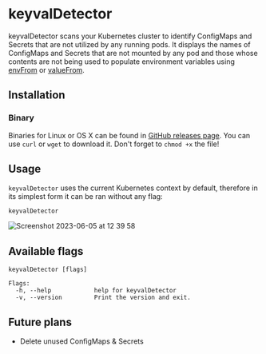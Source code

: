 

# keyvalDetector

keyvalDetector scans your Kubernetes cluster to identify ConfigMaps and Secrets that are not utilized by any running pods. It displays the names of ConfigMaps and Secrets that are not mounted by any pod and those whose contents are not being used to populate environment variables using [envFrom](https://kubernetes.io/docs/tasks/configure-pod-container/configure-pod-configmap/#configure-all-key-value-pairs-in-a-configmap-as-container-environment-variables) or [valueFrom](https://kubernetes.io/docs/tasks/configure-pod-container/configure-pod-configmap/#use-configmap-defined-environment-variables-in-pod-commands).

## Installation

### Binary
Binaries for Linux or OS X can be found in [GitHub releases page](https://github.com/DalianisDim/keyvalDetector/releases). You can use `curl` or `wget` to download it. Don't forget to `chmod +x` the file!


## Usage

`keyvalDetector` uses the current Kubernetes context by default, therefore in its simplest form it can be ran without any flag:

```
keyvalDetector
```


![Screenshot 2023-06-05 at 12 39 58](https://github.com/DalianisDim/keyvalDetector/assets/17311561/be8e355d-6e0f-4591-a9d9-7aa6d19b2404)


## Available flags
```
keyvalDetector [flags]

Flags:
  -h, --help            help for keyvalDetector
  -v, --version         Print the version and exit.
```


## Future plans

- Delete unused ConfigMaps & Secrets